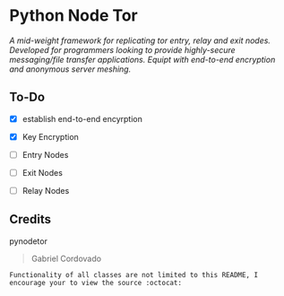 # Python Node Tor
*A mid-weight framework for replicating tor entry, relay and exit nodes. Developed for programmers looking to provide highly-secure messaging/file transfer applications. Equipt with end-to-end encryption and anonymous server meshing.*

## To-Do

- [x] establish end-to-end encyrption
- [x] Key Encryption
- [ ] Entry Nodes
- [ ] Exit Nodes
- [ ] Relay Nodes

	
## Credits

pynodetor
> Gabriel Cordovado

	Functionality of all classes are not limited to this README, I encourage your to view the source :octocat:
